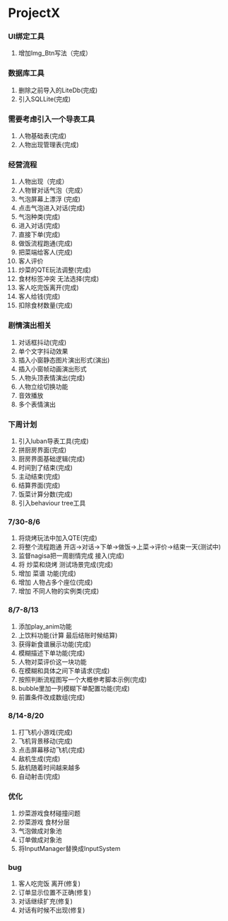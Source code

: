 # ProjectX
### UI绑定工具
1. 增加Img_Btn写法（完成）

### 数据库工具
1. 删除之前导入的LiteDb(完成)
2. 引入SQLLite(完成)

### 需要考虑引入一个导表工具
1. 人物基础表(完成)
2. 人物出现管理表(完成)

### 经营流程
1. 人物出现（完成）
2. 人物冒对话气泡（完成）
3. 气泡屏幕上漂浮 (完成)
4. 点击气泡进入对话(完成)
5. 气泡种类(完成)
6. 进入对话(完成)
7. 直接下单(完成)
8. 做饭流程跑通(完成)
9. 把菜端给客人(完成)
10. 客人评价
11. 炒菜的QTE玩法调整(完成)
12. 食材标签冲突 无法选择(完成)
13. 客人吃完饭离开(完成)
14. 客人给钱(完成)
15. 扣除食材数量(完成)

### 剧情演出相关
1. 对话框抖动(完成)
2. 单个文字抖动效果
3. 插入小窗静态图片演出形式(演出)
4. 插入小窗帧动画演出形式
5. 人物头顶表情演出(完成)
6. 人物立绘切换功能
7. 音效播放
8. 多个表情演出


### 下周计划
1. 引入luban导表工具(完成)
3. 拼厨房界面(完成)
4. 厨房界面基础逻辑(完成)
5. 时间到了结束(完成)
6. 主动结束(完成)
7. 结算界面(完成)
8. 饭菜计算分数(完成)
9. 引入behaviour tree工具

### 7/30-8/6
1. 将烧烤玩法中加入QTE(完成)
2. 将整个流程跑通 开店->对话->下单->做饭->上菜->评价->结束一天(测试中)
3. 监督nagisa把一周剧情完成 接入(完成)
4. 将 炒菜和烧烤 测试场景完成(完成)
5. 增加 菜谱 功能(完成)
6. 增加 人物占多个座位(完成)
7. 增加 不同人物的实例类(完成)

### 8/7-8/13
1. 添加play_anim功能
2. 上饮料功能(计算 最后结账时候结算)
3. 获得新食谱展示功能(完成)
4. 模糊描述下单功能(完成)
5. 人物对菜评价这一块功能
6. 在模糊和具体之间下单请求(完成)
7. 按照判断流程图写一个大概参考脚本示例(完成)
8. bubble里加一列模糊下单配置功能(完成)
9. 前置条件改成数组(完成)


### 8/14-8/20
1. 打飞机小游戏(完成)
2. 飞机背景移动(完成)
3. 点击屏幕移动飞机(完成)
4. 敌机生成(完成)
5. 敌机随着时间越来越多
6. 自动射击(完成)


### 优化
1. 炒菜游戏食材碰撞问题
2. 炒菜游戏 食材分层
3. 气泡做成对象池
4. 订单做成对象池
5. 将InputManager替换成InputSystem

### bug
1. 客人吃完饭 离开(修复)
3. 订单显示位置不正确(修复)
4. 对话继续扩充(修复)
5. 对话有时候不出现(修复)

